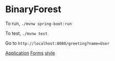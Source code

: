 # BinaryForest

To run, `./mvnw spring-boot:run`

To test, `./mvnw test`

Go to `http://localhost:8080/greeting?name=User`

[Application](https://spring.io/guides/gs/spring-boot/)
[Forms](https://spring.io/guides/gs/handling-form-submission/)
[style](https://www.w3schools.com/css/css_link.asp)
